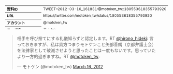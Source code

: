 <table style="font-size: 9pt; width: 610px; margin-bottom: 20px; height: 80px;">
<tbody>
    <tr>
        <th align=left>資料ID</th>
        <td align=left>TWEET::2012-03-16_161831:@motoken_tw::180553618355793920</td>
    </tr>
    <tr>
        <th align=left>URL</th>
        <td align=left>https://twitter.com/motoken_tw/status/180553618355793920</td>
    </tr>
    <tr>
        <th align=left>アカウント</th>
        <td align=left>@motoken_tw</td>
    </tr>
    <tr>
        <th align=left>ユーザ名</th>
        <td align=left>モトケン</td>
    </tr>
    <tr>
        <th align=left>ツイートの記録日時</th>
        <td align=left>created_at 2022-08-24_1406</td>
    </tr>
</tbody>
</table>
<blockquote class="twitter-tweet" data-width="450"  data-lang="ja"><p lang="ja" dir="ltr">相手を呼び捨てにする礼儀知らずと認定します。RT <a href="https://twitter.com/hirono_hideki?ref_src=twsrc%5Etfw">@hirono_hideki</a>: 言っておきますが、私は貴方つまりモトケンこと矢部善朗（京都弁護士会）を法律家として破滅させようと思ったことは一度もないです。思っていたより一方的過ぎますね。RT <a href="https://twitter.com/motoken_tw?ref_src=twsrc%5Etfw">@motoken_tw</a>:</p>&mdash; モトケン (@motoken_tw) <a href="https://twitter.com/motoken_tw/status/180553618355793920?ref_src=twsrc%5Etfw">March 16, 2012</a></blockquote>
<script async src="https://platform.twitter.com/widgets.js" charset="utf-8"></script>


